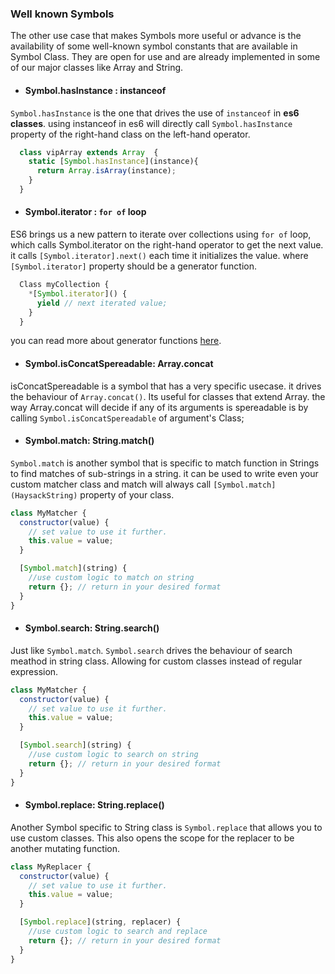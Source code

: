### Well known Symbols

The other use case that makes Symbols more useful or advance is the availability of some well-known symbol constants that are available in Symbol Class. They are open for use and are already implemented in some of our major classes like Array and String.

* #### Symbol.hasInstance : instanceof
`Symbol.hasInstance` is the one that drives the use of `instanceof` in **es6 classes**. using instanceof in es6 will directly call `Symbol.hasInstance` property of the right-hand class on the left-hand operator.
```javascript
  class vipArray extends Array  {
    static [Symbol.hasInstance](instance){
      return Array.isArray(instance);
    }
  }
```

* #### Symbol.iterator : `for of` loop
ES6 brings us a new pattern to iterate over collections using `for of` loop, which calls Symbol.iterator on the right-hand operator to get the next value. it calls `[Symbol.iterator].next()` each time it initializes the value. where `[Symbol.iterator]` property should be a generator function.
```javascript
  Class myCollection {
    *[Symbol.iterator]() {
      yield // next iterated value;
    }
  }
```
you can read more about generator functions [here](https://developer.mozilla.org/en-US/docs/Web/JavaScript/Guide/Iterators_and_Generators).

* #### Symbol.isConcatSpereadable: Array.concat
isConcatSpereadable is a symbol that has a very specific usecase. it drives the behaviour of `Array.concat()`. Its useful for classes that extend Array. the way Array.concat will decide if any of its arguments is spereadable is by calling `Symbol.isConcatSpereadable` of argument's Class;

* #### Symbol.match: String.match()
`Symbol.match` is another symbol that is specific to match function in Strings to find matches of sub-strings in a string. it can be used to write even your custom matcher class and match will always call `[Symbol.match](HaysackString)` property of your class.
```javascript
class MyMatcher {
  constructor(value) {
    // set value to use it further.
    this.value = value;
  }

  [Symbol.match](string) {
    //use custom logic to match on string
    return {}; // return in your desired format
  }
}
```

* #### Symbol.search: String.search()
Just like `Symbol.match`. `Symbol.search` drives the behaviour of search meathod in string class. Allowing for custom classes instead of regular expression.
```javascript
class MyMatcher {
  constructor(value) {
    // set value to use it further.
    this.value = value;
  }

  [Symbol.search](string) {
    //use custom logic to search on string
    return {}; // return in your desired format
  }
}
```

* #### Symbol.replace: String.replace()
Another Symbol specific to String class is `Symbol.replace` that allows you to use custom classes. This also opens the scope for the replacer to be another mutating function.
```javascript
class MyReplacer {
  constructor(value) {
    // set value to use it further.
    this.value = value;
  }

  [Symbol.replace](string, replacer) {
    //use custom logic to search and replace
    return {}; // return in your desired format
  }
}
```